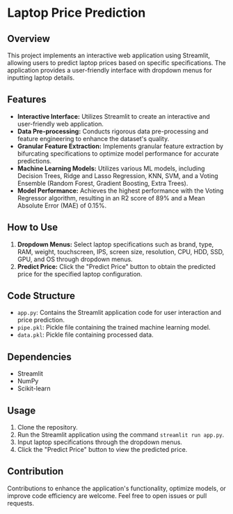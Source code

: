 # Laptop Price Prediction


## Overview

This project implements an interactive web application using Streamlit, allowing users to predict laptop prices based on specific specifications. The application provides a user-friendly interface with dropdown menus for inputting laptop details.

## Features

- **Interactive Interface:** Utilizes Streamlit to create an interactive and user-friendly web application.
- **Data Pre-processing:** Conducts rigorous data pre-processing and feature engineering to enhance the dataset's quality.
- **Granular Feature Extraction:** Implements granular feature extraction by bifurcating specifications to optimize model performance for accurate predictions.
- **Machine Learning Models:** Utilizes various ML models, including Decision Trees, Ridge and Lasso Regression, KNN, SVM, and a Voting Ensemble (Random Forest, Gradient Boosting, Extra Trees).
- **Model Performance:** Achieves the highest performance with the Voting Regressor algorithm, resulting in an R2 score of 89% and a Mean Absolute Error (MAE) of 0.15%.

## How to Use

1. **Dropdown Menus:** Select laptop specifications such as brand, type, RAM, weight, touchscreen, IPS, screen size, resolution, CPU, HDD, SSD, GPU, and OS through dropdown menus.
2. **Predict Price:** Click the "Predict Price" button to obtain the predicted price for the specified laptop configuration.

## Code Structure

- `app.py`: Contains the Streamlit application code for user interaction and price prediction.
- `pipe.pkl`: Pickle file containing the trained machine learning model.
- `data.pkl`: Pickle file containing processed data.

## Dependencies

- Streamlit
- NumPy
- Scikit-learn

## Usage

1. Clone the repository.
2. Run the Streamlit application using the command `streamlit run app.py`.
3. Input laptop specifications through the dropdown menus.
4. Click the "Predict Price" button to view the predicted price.

## Contribution

Contributions to enhance the application's functionality, optimize models, or improve code efficiency are welcome. Feel free to open issues or pull requests.



